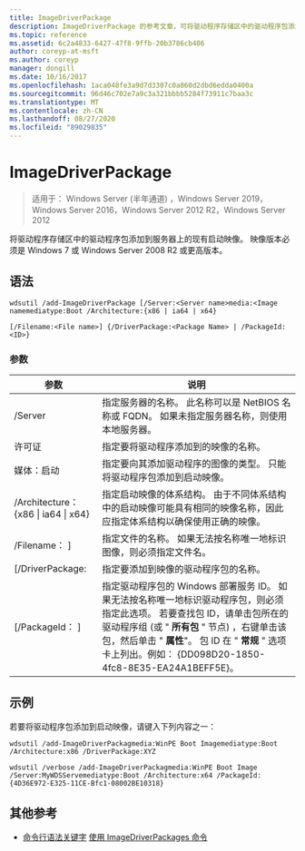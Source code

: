 ```yaml
---
title: ImageDriverPackage
description: ImageDriverPackage 的参考文章，可将驱动程序存储区中的驱动程序包添加到服务器上的现有启动映像。
ms.topic: reference
ms.assetid: 6c2a4833-6427-47f8-9ffb-20b3786cb406
author: coreyp-at-msft
ms.author: coreyp
manager: dongill
ms.date: 10/16/2017
ms.openlocfilehash: 1aca048fe3a9d7d3307c0a860d2dbd6edda0400a
ms.sourcegitcommit: 96d46c702e7a9c3a321bbbb5284f73911c7baa3c
ms.translationtype: MT
ms.contentlocale: zh-CN
ms.lasthandoff: 08/27/2020
ms.locfileid: "89029835"
---
```

# <a name="add-imagedriverpackage"></a>ImageDriverPackage

> 适用于： Windows Server (半年通道) ，Windows Server 2019，Windows Server 2016，Windows Server 2012 R2，Windows Server 2012

将驱动程序存储区中的驱动程序包添加到服务器上的现有启动映像。 映像版本必须是 Windows 7 或 Windows Server 2008 R2 或更高版本。

## <a name="syntax"></a>语法
```
wdsutil /add-ImageDriverPackage [/Server:<Server name>media:<Image namemediatype:Boot /Architecture:{x86 | ia64 | x64}
```
```
[/Filename:<File name>] {/DriverPackage:<Package Name> | /PackageId:<ID>}
```
### <a name="parameters"></a>参数

|                 参数                  |                                                                                                                                                                                                            说明                                                                                                                                                                                                             |
|--------------------------------------------|------------------------------------------------------------------------------------------------------------------------------------------------------------------------------------------------------------------------------------------------------------------------------------------------------------------------------------------------------------------------------------------------------------------------------------|
|           /Server<Server name>           |                                                                                                                                               指定服务器的名称。 此名称可以是 NetBIOS 名称或 FQDN。 如果未指定服务器名称，则使用本地服务器。                                                                                                                                                |
|             许可证<Image name>             |                                                                                                                                                                                       指定要将驱动程序添加到的映像的名称。                                                                                                                                                                                        |
|               媒体：启动               |                                                                                                                                                                指定要向其添加驱动程序的图像的类型。 只能将驱动程序包添加到启动映像。                                                                                                                                                                 |
| /Architecture： {x86 &#124; ia64 &#124; x64} |                                                                                                       指定启动映像的体系结构。 由于不同体系结构中的启动映像可能具有相同的映像名称，因此应指定体系结构以确保使用正确的映像。                                                                                                        |
|           /Filename： <File name> ]           |                                                                                                                                                        指定文件的名称。 如果无法按名称唯一地标识图像，则必须指定文件名。                                                                                                                                                        |
|           [/DriverPackage:<Name>           |                                                                                                                                                                                   指定要添加到映像的驱动程序包的名称。                                                                                                                                                                                    |
|             [/PackageId： <ID> ]              | 指定驱动程序包的 Windows 部署服务 ID。 如果无法按名称唯一地标识驱动程序包，则必须指定此选项。 若要查找包 ID，请单击包所在的驱动程序组 (或 " **所有包** " 节点) ，右键单击该包，然后单击 " **属性**"。 包 ID 在 " **常规** " 选项卡上列出。例如： {DD098D20-1850-4fc8-8E35-EA24A1BEFF5E}。 |

## <a name="examples"></a>示例
若要将驱动程序包添加到启动映像，请键入下列内容之一：
```
wdsutil /add-ImageDriverPackagmedia:WinPE Boot Imagemediatype:Boot /Architecture:x86 /DriverPackage:XYZ
```
```
wdsutil /verbose /add-ImageDriverPackagmedia:WinPE Boot Image /Server:MyWDSServemediatype:Boot /Architecture:x64 /PackageId:{4D36E972-E325-11CE-Bfc1-08002BE10318}
```
## <a name="additional-references"></a>其他参考
- [命令行语法关键字](command-line-syntax-key.md) 
[使用 ImageDriverPackages 命令](using-the-add-imagedriverpackages-command.md)
